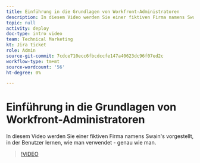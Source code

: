 ```yaml
---
title: Einführung in die Grundlagen von Workfront-Administratoren
description: In diesem Video werden Sie einer fiktiven Firma namens Swain's vorgestellt, in der Benutzer lernen, wie man verwendet - genau wie man.
topic: null
activity: deploy
doc-type: intro video
team: Technical Marketing
kt: Jira ticket
role: Admin
source-git-commit: 7cdce710ecc6fbcdccfe147a40623dc96f07ed2c
workflow-type: tm+mt
source-wordcount: '56'
ht-degree: 0%

---
```


# Einführung in die Grundlagen von Workfront-Administratoren

In diesem Video werden Sie einer fiktiven Firma namens Swain&#39;s vorgestellt, in der Benutzer lernen, wie man verwendet - genau wie man.

>[!VIDEO](https://video.tv.adobe.com/v/335064/?quality=12)
